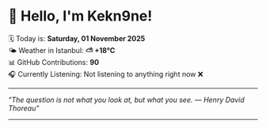 # 👋 Hello, I'm Kekn9ne!

🗓️ Today is: **Saturday, 01 November 2025**  
🌤️ Weather in Istanbul: **⛅️  +18°C**  
📊 GitHub Contributions: **90**  
🎧 Currently Listening: Not listening to anything right now ❌

---

_"The question is not what you look at, but what you see. — *Henry David Thoreau*"_

---
